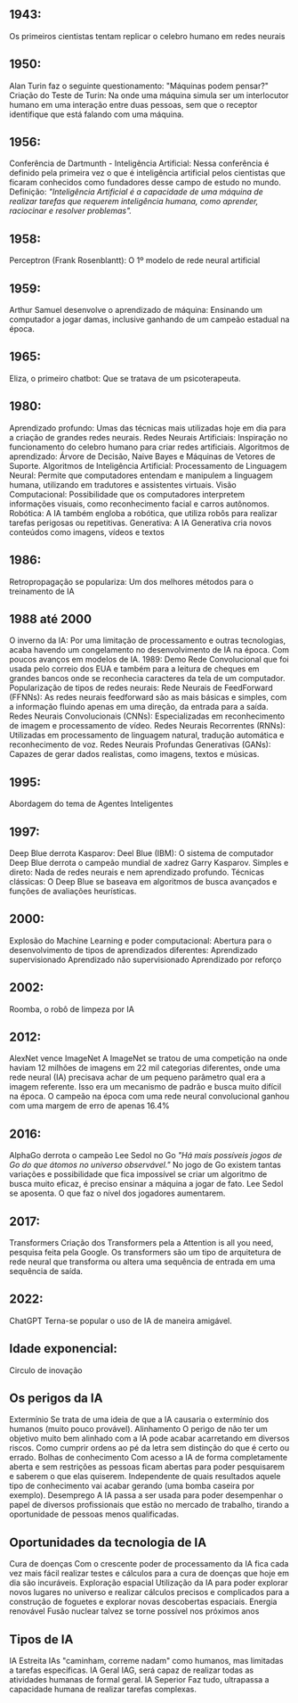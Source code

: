 ## 1943:
Os primeiros cientistas tentam replicar o celebro humano em redes neurais

## 1950:
Alan Turin faz o seguinte questionamento:
	"Máquinas podem pensar?"
Criação do Teste de Turin: 
	Na onde uma máquina simula ser um interlocutor humano em uma interação entre duas pessoas, sem que o receptor identifique que está falando com uma máquina.

## 1956:
Conferência de Dartmunth - Inteligência Artificial:
	Nessa conferência é definido pela primeira vez o que é inteligência artificial pelos cientistas que ficaram conhecidos como fundadores desse campo de estudo no mundo.
	Definição: *"Inteligência Artificial é a capacidade de uma máquina de realizar tarefas que requerem inteligência humana, como aprender, raciocinar e resolver problemas".*

## 1958:
Perceptron (Frank Rosenblantt):
	O 1º modelo de rede neural artificial

## 1959:
Arthur Samuel desenvolve o aprendizado de máquina:
	Ensinando um computador a jogar damas, inclusive ganhando de um campeão estadual na época.

## 1965:
Eliza, o primeiro chatbot:
	Que se tratava de um psicoterapeuta.

## 1980:
Aprendizado profundo:
	Umas das técnicas mais utilizadas hoje em dia para a criação de grandes redes neurais.
	Redes Neurais Artificiais:
		Inspiração no funcionamento do celebro humano para criar redes artificiais.
	Algoritmos de aprendizado:
		Árvore de Decisão, Naive Bayes e Máquinas de Vetores de Suporte.
Algoritmos de Inteligência Artificial:
	Processamento de Linguagem Neural:
		Permite que computadores entendam e manipulem a linguagem humana, utilizando em tradutores e assistentes virtuais.
	Visão Computacional:
		Possibilidade que os computadores interpretem informações visuais, como reconhecimento facial e carros autônomos.
	Robótica:
		A IA também engloba a robótica, que utiliza robôs para realizar tarefas perigosas ou repetitivas.
	Generativa:
		A IA Generativa cria novos conteúdos como imagens, vídeos e textos

## 1986:
Retropropagação se populariza:
	Um dos melhores métodos para o treinamento de IA

## 1988 até 2000
O inverno da IA:
	Por uma limitação de processamento e outras tecnologias, acaba havendo um congelamento no desenvolvimento de IA na época. Com poucos avanços em modelos de IA.
1989:
	Demo Rede Convolucional que foi usada pelo correio dos EUA e também para a leitura de cheques em grandes bancos onde se reconhecia caracteres da tela de um computador.
Popularização de tipos de redes neurais:
	Rede Neurais de FeedForward (FFNNs):
		As redes neurais feedforward são as mais básicas e simples, com a informação fluindo apenas em uma direção, da entrada para a saída.
	Redes Neurais Convolucionais (CNNs):
		Especializadas em reconhecimento de imagem e processamento de vídeo.
	Redes Neurais Recorrentes (RNNs):
		Utilizadas em processamento de linguagem natural, tradução automática e reconhecimento de voz.
	Redes Neurais Profundas Generativas (GANs):
		Capazes de gerar dados realistas, como imagens, textos e músicas.

## 1995:
Abordagem do tema de Agentes Inteligentes

## 1997:
Deep Blue derrota Kasparov:
	Deel Blue (IBM): O sistema de computador Deep Blue derrota o campeão mundial de xadrez Garry Kasparov.
	Simples e direto: Nada de redes neurais e nem aprendizado profundo.
	Técnicas clássicas: O Deep Blue se baseava em algoritmos de busca avançados e funções de avaliações heurísticas.

## 2000:
Explosão do Machine Learning e poder computacional:
	Abertura para o desenvolvimento de tipos de aprendizados diferentes:
		Aprendizado supervisionado
		Aprendizado não supervisionado
		Aprendizado por reforço

## 2002:
Roomba, o robô de limpeza por IA

## 2012:
AlexNet vence ImageNet
	A ImageNet se tratou de uma competição na onde haviam 12 milhões de imagens em 22 mil categorias diferentes, onde uma rede neural (IA) precisava achar de um pequeno parâmetro qual era a imagem referente. Isso era um mecanismo de padrão e busca muito difícil na época.
	O campeão na época com uma rede neural convolucional ganhou com uma margem de erro de apenas 16.4%

## 2016:
AlphaGo derrota o campeão Lee Sedol no Go
	*"Há mais possíveis jogos de Go do que átomos no universo observável."* No jogo de Go existem tantas variações e possibilidade que fica impossível se criar um algoritmo de busca muito eficaz, é preciso ensinar a máquina a jogar de fato.
	Lee Sedol se aposenta. O que faz o nível dos jogadores aumentarem.

## 2017:
Transformers
	Criação dos Transformers pela a Attention is all you need, pesquisa feita pela Google. Os transformers são um tipo de arquitetura de rede neural que transforma ou altera uma sequência de entrada em uma sequência de saída.

## 2022:
ChatGPT
	Terna-se popular o uso de IA de maneira amigável.

## Idade exponencial:
Circulo de inovação

## Os perigos da IA
Extermínio
	Se trata de uma ideia de que a IA causaria o extermínio dos humanos (muito pouco provável).
Alinhamento
	O perigo de não ter um objetivo muito bem alinhado com a IA pode acabar acarretando em diversos riscos. Como cumprir ordens ao pé da letra sem distinção do que é certo ou errado.
Bolhas de conhecimento
	Com acesso a IA de forma completamente aberta e sem restrições as pessoas ficam abertas para poder pesquisarem e saberem o que elas quiserem. Independente de quais resultados aquele tipo de conhecimento vai acabar gerando (uma bomba caseira por exemplo).
Desemprego
	A IA passa a ser usada para poder desempenhar o papel de diversos profissionais que estão no mercado de trabalho, tirando a oportunidade de pessoas menos qualificadas.

## Oportunidades da tecnologia de IA
Cura de doenças
	Com o crescente poder de processamento da IA fica cada vez mais fácil realizar testes e cálculos para a cura de doenças que hoje em dia são incuráveis.
Exploração espacial
	Utilização da IA para poder explorar novos lugares no universo e realizar cálculos precisos e complicados para a construção de foguetes e explorar novas descobertas espaciais.
Energia renovável
	Fusão nuclear talvez se torne possível nos próximos anos

## Tipos de IA
IA Estreita
	IAs "caminham, correme nadam" como humanos, mas limitadas a tarefas específicas.
IA Geral
	IAG, será capaz de realizar todas as atividades humanas de formal geral.
IA Seperior
	Faz tudo, ultrapassa a capacidade humana de realizar tarefas complexas.